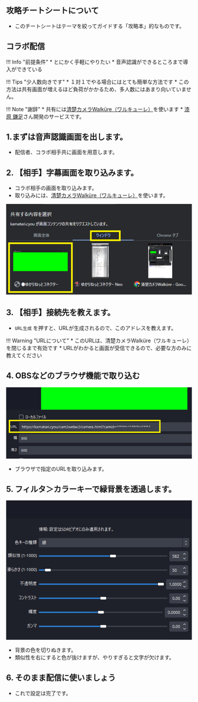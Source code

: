 ## 攻略チートシートについて

* このチートシートはテーマを絞ってガイドする「攻略本」的なものです。

## コラボ配信
!!! Info "前提条件"
    * とにかく手軽にやりたい
    * 音声認識ができるところまで導入ができている

!!! Tips "少人数向きです"
    * １対１でやる場合にはとても簡単な方法です
    * この方法は共有画面が増えるほど負荷がかかるため、多人数にはあまり向いていません。

!!! Note "謝辞"
    * 共有には[清楚カメラWalküre（ワルキューレ）](https://kamatari.cyou/cam2webw2/index.html)を使います
    * [漆原 鎌足](https://twitter.com/kamatari_san/status/1311958877223571461?ref_src=twsrc%5Etfw%7Ctwcamp%5Etweetembed%7Ctwterm%5E1377222378690805760%7Ctwgr%5E3521798a6a44e1507e8c56b71b1e854adee36e57%7Ctwcon%5Es3_&ref_url=https%3A%2F%2Fkamatari.cyou%2F)さん開発のサービスです。

## 1.まずは音声認識画面を出します。

* 配信者、コラボ相手共に画面を用意します。

## 2. 【相手】字幕画面を取り込みます。

* コラボ相手の画面を取り込みます。
* 取り込みには、[清楚カメラWalküre（ワルキューレ）](https://kamatari.cyou/cam2webw2/index.html)を使います。

![画面](images/cs_colab_rd_p1.png)

## 3. 【相手】接続先を教えます。

*  ``URL生成`` を押すと、URLが生成されるので、このアドレスを教えます。

!!! Warning "URLについて"
    * このURLは、清楚カメラWalküre（ワルキューレ）を閉じるまで有効です
    * URLがわかると画面が受信できるので、必要な方のみに教えてください

## 4. OBSなどのブラウザ機能で取り込む

![画面](images/cs_colab_rd_p2.png)

*  ブラウザで指定のURLを取り込みます。

## 5. フィルタ＞カラーキーで緑背景を透過します。

![画面](images/cs_colab_rd_p3.png)

* 背景の色を切りぬきます。
* 類似性を右にすると色が抜けますが、やりすぎると文字が欠けます。

## 6. そのまま配信に使いましょう

* これで設定は完了です。
